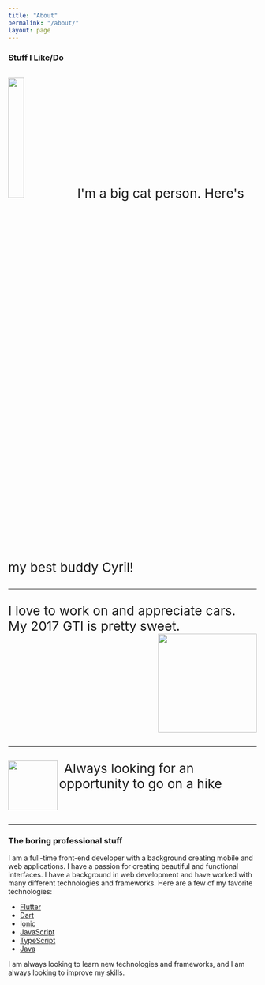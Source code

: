 ```yaml
---
title: "About"
permalink: "/about/"
layout: page
---
```


### Stuff I Like/Do

<p style="display:inline-block">
  <img width="25%" src="https://cdn.discordapp.com/attachments/592903627819974658/1235730600455966780/PXL_20240418_162736600.jpg?ex=66356f4d&is=66341dcd&hm=bf08113aca1b8910f3dee546f5b53d1278cd6259b7af26080379a528f6046cc3&">
  <span style="font-size: 26px; padding-left: 10px">I'm a big cat person. Here's my best buddy Cyril!</span>
</p>

---

<p style="display:inline-block">
  <span style="font-size: 26px; padding-right: 10px">I love to work on and appreciate cars. My 2017 GTI is pretty sweet.</span>
  <img height="200" align="right" src="https://cdn.discordapp.com/attachments/592903627819974658/1235730855478165560/20191002_1733132.jpg?ex=66356f8a&is=66341e0a&hm=af574a21c6f1eda9f3ab25c644da188aa0b6762994834e0ce91e4f8df9ff68ab&">
</p>

---

<p style="display:inline-block">
  <img height="100" align="left" src="https://cdn.discordapp.com/attachments/592903627819974658/1235730601475182622/IMG_20230528_194232.jpg?ex=66356f4e&is=66341dce&hm=b99c4457d9c3c990d136eab26126ed26b9124fcd16b5355581412d2ec9ab52d3&">
  <span style="font-size: 26px; padding-left: 10px">Always looking for an opportunity to go on a hike</span>
</p>

___

### The boring professional stuff

I am a full-time front-end developer with a background creating mobile and web applications. I have a passion for creating beautiful and functional interfaces. I have a background in web development and have worked with many different technologies and frameworks. Here are a few of my favorite technologies:

- [Flutter](https://flutter.dev/)
- [Dart](https://dart.dev/)
- [Ionic](https://ionicframework.com/)
- [JavaScript](https://developer.mozilla.org/en-US/docs/Web/JavaScript)
- [TypeScript](https://www.typescriptlang.org/)
- [Java](https://www.java.com/)

I am always looking to learn new technologies and frameworks, and I am always looking to improve my skills.